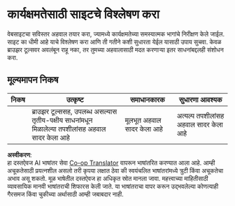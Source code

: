 <!--
CO_OP_TRANSLATOR_METADATA:
{
  "original_hash": "fc09b0fb314a5ab0507ba99216e6a843",
  "translation_date": "2025-08-25T23:49:16+00:00",
  "source_file": "5-browser-extension/3-background-tasks-and-performance/assignment.md",
  "language_code": "mr"
}
-->
# कार्यक्षमतेसाठी साइटचे विश्लेषण करा

वेबसाइटचा सविस्तर अहवाल तयार करा, ज्यामध्ये कार्यक्षमतेच्या समस्यात्मक भागांचे निरीक्षण केले जाईल. साइट का धीमी आहे याचे विश्लेषण करा आणि ती गतीने कशी सुधारता येईल यासाठी उपाय सुचवा. केवळ ब्राउझर टूल्सवर अवलंबून राहू नका, तर तुमच्या अहवालासाठी मदत करणाऱ्या इतर साधनांबद्दलही संशोधन करा.

## मूल्यमापन निकष

| निकष      | उत्कृष्ट                                                                                                  | समाधानकारक                | सुधारणा आवश्यक               |
| ---------- | --------------------------------------------------------------------------------------------------------- | -------------------------- | ---------------------------- |
|            | ब्राउझर टूल्ससह, उपलब्ध असल्यास तृतीय-पक्षीय साधनांमधून मिळालेल्या तपशीलांसह अहवाल सादर केला आहे       | मूलभूत अहवाल सादर केला आहे | अत्यल्प तपशीलांसह अहवाल सादर केला आहे |

**अस्वीकरण**:  
हा दस्तऐवज AI भाषांतर सेवा [Co-op Translator](https://github.com/Azure/co-op-translator) वापरून भाषांतरित करण्यात आला आहे. आम्ही अचूकतेसाठी प्रयत्नशील असलो तरी कृपया लक्षात ठेवा की स्वयंचलित भाषांतरांमध्ये त्रुटी किंवा अचूकतेचा अभाव असू शकतो. मूळ भाषेतील दस्तऐवज हा अधिकृत स्रोत मानला जावा. महत्त्वाच्या माहितीसाठी व्यावसायिक मानवी भाषांतराची शिफारस केली जाते. या भाषांतराचा वापर करून उद्भवलेल्या कोणत्याही गैरसमज किंवा चुकीच्या अर्थासाठी आम्ही जबाबदार नाही.